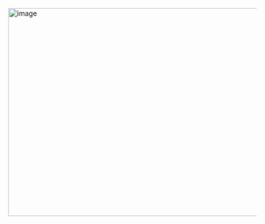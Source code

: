<img width="750" height="422" alt="image" src="https://github.com/user-attachments/assets/b2f1782c-04d5-420d-9ec2-1a82e58de50d" />
